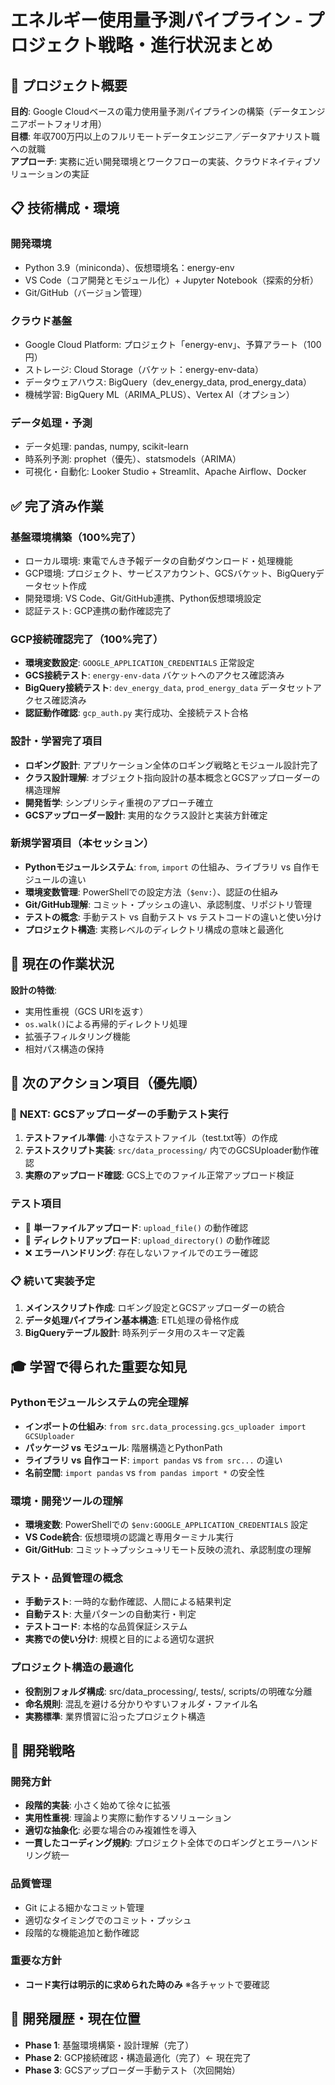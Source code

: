 # エネルギー使用量予測パイプライン - プロジェクト戦略・進行状況まとめ

## 🎯 プロジェクト概要
**目的**: Google Cloudベースの電力使用量予測パイプラインの構築（データエンジニアポートフォリオ用）  
**目標**: 年収700万円以上のフルリモートデータエンジニア／データアナリスト職への就職  
**アプローチ**: 実務に近い開発環境とワークフローの実装、クラウドネイティブソリューションの実証  

## 📋 技術構成・環境

### 開発環境
- Python 3.9（miniconda）、仮想環境名：energy-env
- VS Code（コア開発とモジュール化）+ Jupyter Notebook（探索的分析）
- Git/GitHub（バージョン管理）

### クラウド基盤
- Google Cloud Platform: プロジェクト「energy-env」、予算アラート（100円）
- ストレージ: Cloud Storage（バケット：energy-env-data）
- データウェアハウス: BigQuery（dev_energy_data, prod_energy_data）
- 機械学習: BigQuery ML（ARIMA_PLUS）、Vertex AI（オプション）

### データ処理・予測
- データ処理: pandas, numpy, scikit-learn
- 時系列予測: prophet（優先）、statsmodels（ARIMA）
- 可視化・自動化: Looker Studio + Streamlit、Apache Airflow、Docker

## ✅ 完了済み作業

### 基盤環境構築（100%完了）
- ローカル環境: 東電でんき予報データの自動ダウンロード・処理機能
- GCP環境: プロジェクト、サービスアカウント、GCSバケット、BigQueryデータセット作成
- 開発環境: VS Code、Git/GitHub連携、Python仮想環境設定
- 認証テスト: GCP連携の動作確認完了

### GCP接続確認完了（100%完了）
- **環境変数設定**: `GOOGLE_APPLICATION_CREDENTIALS` 正常設定
- **GCS接続テスト**: `energy-env-data` バケットへのアクセス確認済み
- **BigQuery接続テスト**: `dev_energy_data`, `prod_energy_data` データセットアクセス確認済み
- **認証動作確認**: `gcp_auth.py` 実行成功、全接続テスト合格

### 設計・学習完了項目
- **ロギング設計**: アプリケーション全体のロギング戦略とモジュール設計完了
- **クラス設計理解**: オブジェクト指向設計の基本概念とGCSアップローダーの構造理解
- **開発哲学**: シンプリシティ重視のアプローチ確立
- **GCSアップローダー設計**: 実用的なクラス設計と実装方針確定

### 新規学習項目（本セッション）
- **Pythonモジュールシステム**: `from`, `import` の仕組み、ライブラリ vs 自作モジュールの違い
- **環境変数管理**: PowerShellでの設定方法（`$env:`）、認証の仕組み
- **Git/GitHub理解**: コミット・プッシュの違い、承認制度、リポジトリ管理
- **テストの概念**: 手動テスト vs 自動テスト vs テストコードの違いと使い分け
- **プロジェクト構造**: 実務レベルのディレクトリ構成の意味と最適化

## 🚧 現在の作業状況
**設計の特徴**:
- 実用性重視（GCS URIを返す）
- `os.walk()`による再帰的ディレクトリ処理
- 拡張子フィルタリング機能
- 相対パス構造の保持

## 📌 次のアクション項目（優先順）
### 🎯 **NEXT: GCSアップローダーの手動テスト実行**
1. **テストファイル準備**: 小さなテストファイル（test.txt等）の作成
2. **テストスクリプト実装**: `src/data_processing/` 内でのGCSUploader動作確認
3. **実際のアップロード確認**: GCS上でのファイル正常アップロード検証

### **テスト項目**
- 📁 **単一ファイルアップロード**: `upload_file()` の動作確認
- 📂 **ディレクトリアップロード**: `upload_directory()` の動作確認  
- ❌ **エラーハンドリング**: 存在しないファイルでのエラー確認

### 📋 **続いて実装予定**
1. **メインスクリプト作成**: ロギング設定とGCSアップローダーの統合
2. **データ処理パイプライン基本構造**: ETL処理の骨格作成
3. **BigQueryテーブル設計**: 時系列データ用のスキーマ定義

## 🎓 学習で得られた重要な知見

### Pythonモジュールシステムの完全理解
- **インポートの仕組み**: `from src.data_processing.gcs_uploader import GCSUploader`
- **パッケージ vs モジュール**: 階層構造とPythonPath
- **ライブラリ vs 自作コード**: `import pandas` vs `from src...` の違い
- **名前空間**: `import pandas` vs `from pandas import *` の安全性

### 環境・開発ツールの理解
- **環境変数**: PowerShellでの `$env:GOOGLE_APPLICATION_CREDENTIALS` 設定
- **VS Code統合**: 仮想環境の認識と専用ターミナル実行
- **Git/GitHub**: コミット→プッシュ→リモート反映の流れ、承認制度の理解

### テスト・品質管理の概念
- **手動テスト**: 一時的な動作確認、人間による結果判定
- **自動テスト**: 大量パターンの自動実行・判定
- **テストコード**: 本格的な品質保証システム
- **実務での使い分け**: 規模と目的による適切な選択

### プロジェクト構造の最適化
- **役割別フォルダ構成**: src/data_processing/, tests/, scripts/の明確な分離
- **命名規則**: 混乱を避ける分かりやすいフォルダ・ファイル名
- **実務標準**: 業界慣習に沿ったプロジェクト構造

## 🚀 開発戦略

### 開発方針
- **段階的実装**: 小さく始めて徐々に拡張
- **実用性重視**: 理論より実際に動作するソリューション
- **適切な抽象化**: 必要な場合のみ複雑性を導入
- **一貫したコーディング規約**: プロジェクト全体でのロギングとエラーハンドリング統一

### 品質管理
- Git による細かなコミット管理
- 適切なタイミングでのコミット・プッシュ
- 段階的な機能追加と動作確認

### 重要な方針
- **コード実行は明示的に求められた時のみ** ※各チャットで要確認

## 📝 開発履歴・現在位置
- **Phase 1**: 基盤環境構築・設計理解（完了）
- **Phase 2**: GCP接続確認・構造最適化（完了）← 現在完了
- **Phase 3**: GCSアップローダー手動テスト（次回開始）